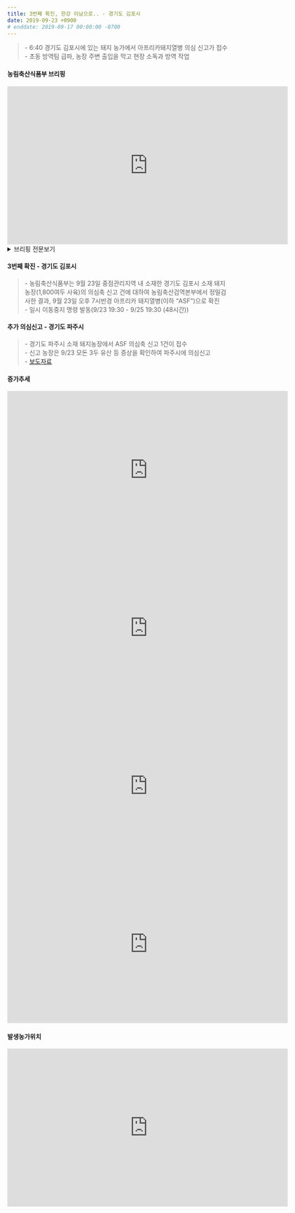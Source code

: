 ```yaml
---
title: 3번째 확진, 한강 이남으로.. - 경기도 김포시
date: 2019-09-23 +0900
# enddate: 2019-09-17 00:00:00 -0700
---
```

> \- 6:40 경기도 김포시에 있는 돼지 농가에서 아프리카돼지열병 의심 신고가 접수  
> \- 초동 방역팀 급파, 농장 주변 출입을 막고 현장 소독과 방역 작업   

#### 농림축산식품부 브리핑
<iframe width="640" height="360" src="https://www.youtube.com/embed/c0VWAzGExsc" frameborder="0" allow="accelerometer; autoplay; encrypted-media; gyroscope; picture-in-picture" allowfullscreen></iframe>

<details>
<summary>브리핑 전문보기</summary>
<div markdown="1">

 9월 23일 중점관리 지역외인 경기도 김포시 소재 돼지 농장에서 아프리카돼지열병 의심축 신고 1건이 접수되었습니다. 농장주가 모돈 4두에서 유산 증상이 있어 의심신고를 하였습니다. 경기도 가축방역단이 현장에 출동하여 임상관찰을 하고 시료가 채취되면 정밀검사를 진행할 계획입니다. 신고접수 직후 해당농장에 초동방역팀 2명을 투입하여 사람, 가축, 차량의 이동통제, 소독 등 긴급방역조치를 취하고 있습니다.  

 추진사항에 대해서 말씀드리겠습니다. 
 
 아프리카돼지열병은 경기 파주와 연천소재 2개 농장에서 발생하였으며, 어제 7개 농장의 돼지에 대한 살처분, 매몰을 완료하였습니다. 농식품부는 태풍의 영향권을 벗어난 오늘, 전국 일제 소독의 날로 지정을 하고 모든 양돈농장을 대상으로 강도높은 소독을 실시하기로 하였습니다. 어제 파주, 연천, 포천, 동두천, 철원, 김포 등 6개 시군에 있는 437호 농가를 대상으로 소독을 실시하였고, 해당 지역에 거점소독시설, 통제초소, 농가초소를 운영하는 등 집중방역을 하고 있습니다. 중점관리지역에 있는 농가는 3주간 타지역으로 돼지를 반출할 수 없으며, 지정된 도축장 4개소만 출하가 가능합니다. 
 
 9월 22일 기준으로 아프리카돼지열병이 발생한 파주 역학 방역대 농가 324호 중 시료채취 142호, 그 중 정밀검사결과 음성 89호, 검사중 53호입니다. 연천 역학 방역대 농가는 220호 중 시료채취 135호, 그 중 정밀검사결과 음성 83호, 검사중 52호입니다. 어제 파주와 연천에 있는 농가에 대해 가축위생방역지원본부가 전화로 아프리카돼지열병과 관련하여 619호를 예찰한 결과 특이사항은 없었습니다. 
 
 9월 19일 이동정지해제 이후, 국내 돼지고기 가격동향과 수급은 안정화 되고 있는 것으로 보입니다. 돼지고기 도매가격은 9월 20일 5,017원/kg에서 19일 5,828원/kg 대비 13.9% 하락하였으며 냉장삼겹살 소비자가격은 100g당 9월 20일 2,092원으로 19일 2,103원 대비 0.5% 하락하였습니다. 오늘은 일제소독의날인만큼 전국 양돈농가와 축산관계자들은 농장입구, 출입로, 관련시설 내외부 그리고 출입차량 소독과 생석회를 충분히 도포하는 등 철저한 방역조치를 하시고 아프리카돼지열병 의심증상이 있는 경우에는 신속하게 농림축산검역본부, 지자체에 신고하여 주시기를 바랍니다. 이상입니다.

</div>
</details>

#### 3번째 확진 - 경기도 김포시  
> \- 농림축산식품부는 9월 23일 중점관리지역 내 소재한 경기도 김포시 소재 돼지농장(1,800여두 사육)의 의심축 신고 건에 대하여 농림축산검역본부에서 정밀검사한 결과, 9월 23일 오후 7시반경 아프리카 돼지열병(이하 “ASF”)으로 확진  
> \- 일시 이동중지 명령 발동(9/23 19:30 - 9/25 19:30 (48시간))  

#### 추가 의심신고 - 경기도 파주시  
> \- 경기도 파주시 소재 돼지농장에서 ASF 의심축 신고 1건이 접수  
> \- 신고 농장은 9/23 모돈 3두 유산 등 증상을 확인하여 파주시에 의심신고  
> \- [보도자료](http://www.mafra.go.kr/FMD-AI/2095/subview.do?enc=Zm5jdDF8QEB8JTJGYmJzJTJGRk1ELUFJJTJGMzU0JTJGMzIxNDA0JTJGYXJ0Y2xWaWV3LmRvJTNG)

#### 증가추세  
<iframe width="640" height="360" src="https://youngjunna.github.io/asf-timeline/190923-chart" frameborder="0" allow="accelerometer; autoplay; encrypted-media; gyroscope; picture-in-picture" allowfullscreen></iframe> 
<iframe width="640" height="360" src="https://youngjunna.github.io/asf-timeline/190923-bar1" frameborder="0" allow="accelerometer; autoplay; encrypted-media; gyroscope; picture-in-picture" allowfullscreen></iframe>

<iframe width="640" height="360" src="https://youngjunna.github.io/asf-timeline/190923-chart2" frameborder="0" allow="accelerometer; autoplay; encrypted-media; gyroscope; picture-in-picture" allowfullscreen></iframe>
<iframe width="640" height="360" src="https://youngjunna.github.io/asf-timeline/190923-bar2" frameborder="0" allow="accelerometer; autoplay; encrypted-media; gyroscope; picture-in-picture" allowfullscreen></iframe>

#### 발생농가위치  
<iframe width="640" height="360" src="https://youngjunna.github.io/asf-timeline/190923-map" frameborder="0" allow="accelerometer; autoplay; encrypted-media; gyroscope; picture-in-picture" allowfullscreen></iframe>
